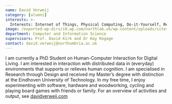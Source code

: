 ```yaml
---
name: David Verweij
category: [alumni]
interests: >-
  Interests: Internet of Things, Physical Computing, Do-it-Yourself, Research through Design, Voice User Interfaces
image: /exported-wp-dirs/i0.wp.com/northlab.uk/wp-content/uploads/sites/15/2019/03/DavidVerweij13c8.jpg
department: Computer and Information Science
supervisors: Prof. David Kirk and Dr Kay Rogage
contact: david.verweij@northumbria.ac.uk
---
```

I am currently a PhD Student on Human-Computer Interaction for Digital Living. I am interested in interaction with distributed data in (everyday) environments that supports or relieves human cognition. I am specialised in Research through Design and received my Master’s degree with distinction at the Eindhoven University of Technology. In my free time, I enjoy experimenting with software, hardware and woodworking, cycling and playing board games with friends or family. For an overview of activities and output, see <a href="davidverweij.html">davidverweij.com</a>

&nbsp;